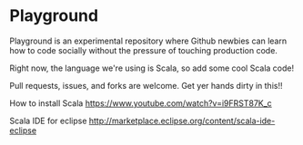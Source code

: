 Playground
==========

Playground is an experimental repository where Github newbies can learn how to code socially without the pressure of touching production code.

Right now, the language we're using is Scala, so add some cool Scala code!

Pull requests, issues, and forks are welcome. Get yer hands dirty in this!! 

How to install Scala
https://www.youtube.com/watch?v=i9FRST87K_c

Scala IDE for eclipse
http://marketplace.eclipse.org/content/scala-ide-eclipse
